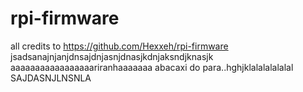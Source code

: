 rpi-firmware
============

all credits to https://github.com/Hexxeh/rpi-firmware
jsadsanajnjanjdnsajdnjasnjdnasjkdnjaksndjknasjk
aaaaaaaaaaaaaaaaariranhaaaaaaa abacaxi do para..hghjklalalalalalal
SAJDASNJLNSNLA
